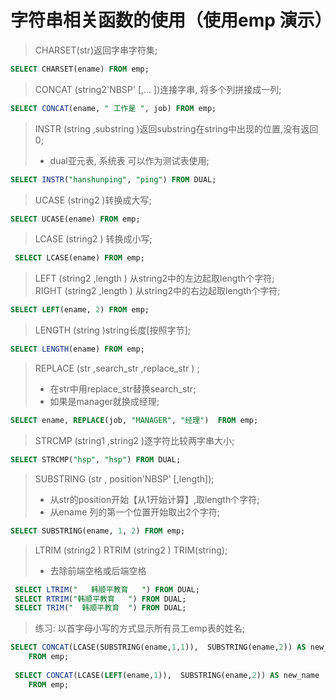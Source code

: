 # 字符串相关函数的使用（使用emp 演示）

> CHARSET(str)返回字串字符集;  <br>
```sql
SELECT CHARSET(ename) FROM emp;
```

> CONCAT (string2'NBSP' [,... ])连接字串, 将多个列拼接成一列;  <br>
```sql
SELECT CONCAT(ename, " 工作是 ", job) FROM emp;
```

> INSTR (string ,substring )返回substring在string中出现的位置,没有返回0;  <br>
> - dual亚元表, 系统表 可以作为测试表使用;  <br>
```sql
SELECT INSTR("hanshunping", "ping") FROM DUAL; 
```

> UCASE (string2 )转换成大写;  <br>
```sql
SELECT UCASE(ename) FROM emp;
```

> LCASE (string2 )	转换成小写;  <br>
```sql
 SELECT LCASE(ename) FROM emp;
```

> LEFT (string2 ,length )	从string2中的左边起取length个字符;  <br>
> RIGHT (string2 ,length )	从string2中的右边起取length个字符;  <br>
```sql
SELECT LEFT(ename, 2) FROM emp;
```

> LENGTH (string )string长度[按照字节];  <br>
```sql
SELECT LENGTH(ename) FROM emp;
```

> REPLACE (str ,search_str ,replace_str ) ;  <br>
> - 在str中用replace_str替换search_str;  <br>
> - 如果是manager就换成经理;  <br>
```sql
SELECT ename, REPLACE(job, "MANAGER", "经理")  FROM emp;
```

> STRCMP (string1 ,string2 )逐字符比较两字串大小;  <br>
```sql
SELECT STRCMP("hsp", "hsp") FROM DUAL;
```

> SUBSTRING (str , position'NBSP' [,length]);  <br>
> - 从str的position开始【从1开始计算】,取length个字符;  <br>
> - 从ename 列的第一个位置开始取出2个字符;  <br>
```sql
SELECT SUBSTRING(ename, 1, 2) FROM emp;
```

> LTRIM (string2 ) RTRIM (string2 )  TRIM(string);  <br>
> - 去除前端空格或后端空格
```sql
 SELECT LTRIM("   韩顺平教育   ") FROM DUAL;
 SELECT RTRIM("韩顺平教育   ") FROM DUAL;
 SELECT TRIM("  韩顺平教育  ") FROM DUAL;
```


> 练习: 以首字母小写的方式显示所有员工emp表的姓名;  <br>
```sql
SELECT CONCAT(LCASE(SUBSTRING(ename,1,1)),  SUBSTRING(ename,2)) AS new_name
 	FROM emp;  
 
 SELECT CONCAT(LCASE(LEFT(ename,1)),  SUBSTRING(ename,2)) AS new_name
 	FROM emp; 
```
 
  
 

